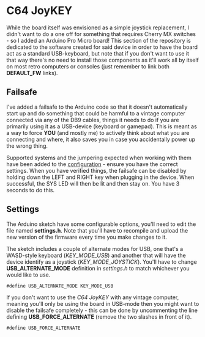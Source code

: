 # C64 JoyKEY
While the board itself was envisioned as a simple joystick replacement, I didn't want to do a one off for something that requires Cherry MX switches - so I added an Arduino Pro Micro board! This section of the repository is dedicated to the software created for said device in order to have the board act as a standard USB-keyboard, but note that if you don't want to use it that way there's no need to install those components as it'll work all by itself on most retro computers or consoles (just remember to link both **DEFAULT_FW** links).

## Failsafe
I've added a failsafe to the Arduino code so that it doesn't automatically start up and do something that could be harmful to a vintage computer connected via any of the DB9 cables, things it needs to do if you are primarily using it as a USB-device (keyboard or gamepad). This is meant as a way to force **YOU** (and mostly me) to actively think about what you are connecting and where, it also saves you in case you accidentally power up the wrong thing.

Supported systems and the jumpering expected when working with them have been added to the [configuration](https://github.com/tebl/C64-JoyKEY/blob/main/documentation/configuration.md) - ensure you have the correct settings. When you have verified things, the failsafe can be disabled by holding down the LEFT and RIGHT key when plugging in the device. When successful, the SYS LED will then be lit and then stay on. You have 3 seconds to do this.

## Settings
The Arduino sketch have some configurable options, you'll need to edit the file named **settings.h**. Note that you'll have to recompile and upload the new version of the firmware every time you make changes to it.

The sketch includes a couple of alternate modes for USB, one that's a WASD-style keyboard (*KEY_MODE_USB*) and another that will have the device identify as a joystick (*KEY_MODE_JOYSTICK*). You'll have to change **USB_ALTERNATE_MODE** definition in *settings.h* to match whichever you would like to use.

```
#define USB_ALTERNATE_MODE KEY_MODE_USB
```

If you don't want to use the *C64 JoyKEY* with any vintage computer, meaning you'll only be using the board in USB-mode then you might want to disable the failsafe completely - this can be done by uncommenting the line defining **USB_FORCE_ALTERNATE** (remove the two slashes in front of it).
```
#define USB_FORCE_ALTERNATE
```